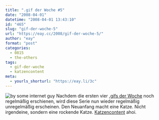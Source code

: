```yaml
---
title: ".gif der Woche #5"
date: "2008-04-01"
datetime: "2008-04-01 13:43:10"
id: "465"
slug: "gif-der-woche-5"
url: "https://eay.cc/2008/gif-der-woche-5/"
author: "eay"
format: "post"
categories:
  - 0815
  - the-others
tags:
  - gif-der-woche
  - katzencontent
meta:
  - yourls_shorturl: "https://eay.li/3c"
---
```


![](/uploads/2008/catrock.gif "by some internet guy") Nachdem die ersten vier [.gifs der Woche](//eay.cc/tag/gif-der-woche/) noch regelmäßig erschienen, wird diese Serie nun wieder regelmäßig unregelmäßig erscheinen. Den Neuanfang macht eine Katze. Nicht irgendeine, sondern eine rockende Katze. [Katzencontent](//eay.cc/tag/katzencontent/) ahoi.
